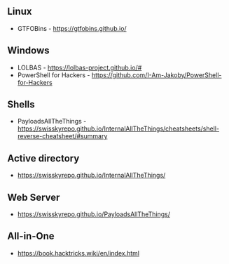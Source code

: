 ## Linux
- GTFOBins - https://gtfobins.github.io/

## Windows
- LOLBAS - https://lolbas-project.github.io/#
- PowerShell for Hackers - https://github.com/I-Am-Jakoby/PowerShell-for-Hackers

## Shells
- PayloadsAllTheThings - https://swisskyrepo.github.io/InternalAllTheThings/cheatsheets/shell-reverse-cheatsheet/#summary

## Active directory
- https://swisskyrepo.github.io/InternalAllTheThings/

## Web Server
- https://swisskyrepo.github.io/PayloadsAllTheThings/

## All-in-One
- https://book.hacktricks.wiki/en/index.html